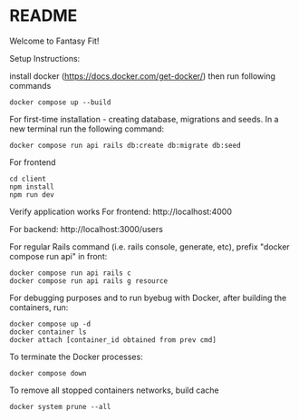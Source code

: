 # README

Welcome to Fantasy Fit! 

Setup Instructions:

install docker (https://docs.docker.com/get-docker/) then run following commands
```
docker compose up --build
```

For first-time installation - creating database, migrations and seeds.
In a new terminal run the following command:
```
docker compose run api rails db:create db:migrate db:seed
```

For frontend
```
cd client
npm install
npm run dev
```

Verify application works
For frontend:
    http://localhost:4000

For backend:
    http://localhost:3000/users

For regular Rails command (i.e. rails console, generate, etc), prefix "docker compose run api" in front:

```
docker compose run api rails c
docker compose run api rails g resource
```

For debugging purposes and to run byebug with Docker, after building the containers, run:
```
docker compose up -d
docker container ls
docker attach [container_id obtained from prev cmd]
```

To terminate the Docker processes:
```
docker compose down
```

To remove all stopped containers networks, build cache
```
docker system prune --all
```

